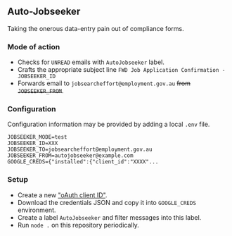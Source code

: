 ## Auto-Jobseeker

Taking the onerous data-entry pain out of compliance forms.

### Mode of action

- Checks for `UNREAD` emails with `AutoJobseeker` label.
- Crafts the appropriate subject line `FWD Job Application Confirmation - JOBSEEKER_ID`
- Forwards email to `jobsearcheffort@employment.gov.au` ~~from `JOBSEEKER_FROM`~~.

### Configuration

Configuration information may be provided by adding a local `.env` file.

```
JOBSEEKER_MODE=test
JOBSEEKER_ID=XXX
JOBSEEKER_TO=jobsearcheffort@employment.gov.au
JOBSEEKER_FROM=autojobseeker@example.com
GOOGLE_CREDS={"installed":{"client_id":"XXXX"...
```

### Setup

- Create a new ["oAuth client ID"](https://console.developers.google.com/apis/credentials).
- Download the credentials JSON and copy it into `GOOGLE_CREDS` environment.
- Create a label `AutoJobseeker` and filter messages into this label.
- Run `node .` on this repository periodically.
